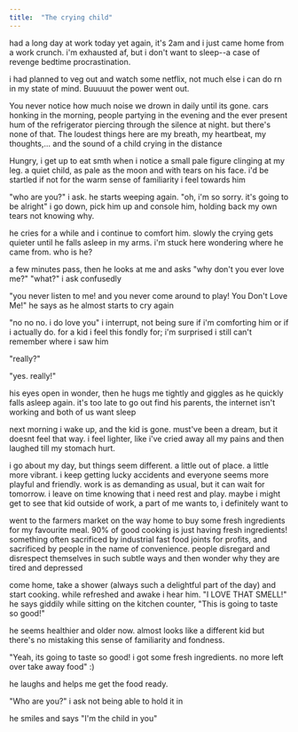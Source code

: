 ```yaml
---
title:  "The crying child"
---
```


had a long day at work today yet again, it's 2am and i just came home from a work crunch. i'm exhausted af, but i don't want to sleep--a case of revenge bedtime procrastination.

i had planned to veg out and watch some netflix, not much else i can do rn in my state of mind. Buuuuut the power went out.

You never notice how much noise we drown in daily until its gone. cars honking in the morning, people partying in the evening and the ever present hum of the refrigerator piercing through the silence at night. but there's none of that. The loudest things here are my breath, my heartbeat, my thoughts,... and the sound of a child crying in the distance

Hungry, i get up to eat smth when i notice a small pale figure clinging at my leg. a quiet child, as pale as the moon and with tears on his face. i'd be startled if not for the warm sense of familiarity i feel towards him

"who are you?" i ask. he starts weeping again. "oh, i'm so sorry. it's going to be alright" i go down, pick him up and console him, holding back my own tears not knowing why.

he cries for a while and i continue to comfort him. slowly the crying gets quieter until he falls asleep in my arms. i'm stuck here wondering where he came from. who is he?

a few minutes pass, then he looks at me and asks "why don't you ever love me?"
"what?" i ask confusedly

"you never listen to me! and you never come around to play! You Don't Love Me!" he says as he almost starts to cry again

"no no no. i do love you" i interrupt, not being sure if i'm comforting him or if i actually do. for a kid i feel this fondly for; i'm surprised i still can't remember where i saw him

"really?"

"yes. really!"

his eyes open in wonder, then he hugs me tightly and giggles as he quickly falls asleep again. it's too late to go out find his parents, the internet isn't working and both of us want sleep

next morning i wake up, and the kid is gone. must've been a dream, but it doesnt feel that way. i feel lighter, like i've cried away all my pains and then laughed till my stomach hurt.

i go about my day, but things seem different. a little out of place. a little more vibrant. i keep getting lucky accidents and everyone seems more playful and friendly. work is as demanding as usual, but it can wait for tomorrow. i leave on time knowing that i need rest and play. maybe i might get to see that kid outside of work, a part of me wants to, i definitely want to

went to the farmers market on the way home to buy some fresh ingredients for my favourite meal. 90% of good cooking is just having fresh ingredients! something often sacrificed by industrial fast food joints for profits, and sacrificed by people in the name of convenience. people disregard and disrespect themselves in such subtle ways and then wonder why they are tired and depressed

come home, take a shower (always such a delightful part of the day) and start cooking. while refreshed and awake i hear him. "I LOVE THAT SMELL!" he says giddily while sitting on the kitchen counter, "This is going to taste so good!"

he seems healthier and older now. almost looks like a different kid but there's no mistaking this sense of familiarity and fondness.

"Yeah, its going to taste so good! i got some fresh ingredients. no more left over take away food" :)

he laughs and helps me get the food ready.

"Who are you?" i ask not being able to hold it in

he smiles and says "I'm the child in you"
